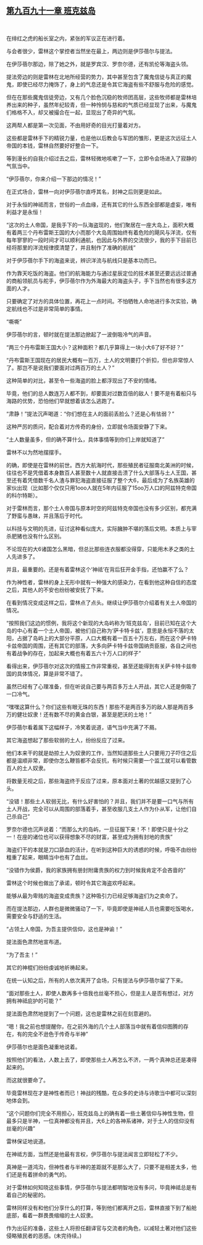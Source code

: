 ## [第九百九十一章 班克兹岛](https://www.xxbiquge.com/11_11222/9040662.html)
﻿

  在绯红之虎的船长室之内，紧张的军议正在进行着。

  与会者很少，雷林这个掌控者当然坐在最上，两边则是伊莎蓓尔与提法。

  在伊莎蓓尔那边，除了她之外，就是罗宾汉、罗奈尔德，还有凯伦等海盗头领。

  提法旁边的则是雷林在北地所经营的势力，其中甚至包含了魔鬼信徒与真正的魔鬼，即使已经尽力掩饰了，身上的气息还是令其它海盗有些不舒服与危险的感觉。

  但在在那些魔鬼信徒旁边，又有几个脸色沉稳的牧师团高层，这些牧师都是雷林培养出来的种子，虽然年纪较青，但一种怜悯与慈和的气质已经显现了出来，与魔鬼们格格不入，却又被撮合在一起，显现出了奇异的气氛。

  这两帮人都是第一次见面，不由用好奇的目光打量着对方。

  这些都是雷林手下的精锐力量，也是他以后教会与军团的雏形，更是这次远征土人帝国的本钱，雷林自然要好好整合一下。

  等到漫长的自我介绍过去之后，雷林轻微地咳嗽了一下，立即令会场进入了寂静的气氛当中。

  “伊莎蓓尔，你来介绍一下那边的情况！”

  在正式场合，雷林一向对伊莎蓓尔直呼其名，封神之后则更是如此。

  对于永恒的神祗而言，世俗的一点血缘，还有其它的什么东西全部都是虚妄，唯有利益才是永恒！

  “这次的土人帝国，是我手下的一队海盗现的，他们聚居在一座大岛上，面积大概有着两三个丹布雷斯王国的大小而那个大岛周围始终有着危险的飓风与洋流，仅有每年寥寥的一段时间才可以顺利通航，也因此与外界的交流很少，我的手下目前已经将那里的洋流规律摸清楚了，并且制作了准确的航线”

  对于伊莎蓓尔手下的海盗来说，辨识洋流与航线只是基本功而已。

  作为靠天吃饭的海盗。他们的航海能力与通过星辰定位的技术甚至还要远远过普通的商船领航员与舵手，伊莎蓓尔作为外海最大的海盗头子，手下当然也有很多这方面的人才。

  只要确定了对方的具体位置，再花上一点时间。不怕牺牲人命地进行多次实验，确定航线也不过是非常简单的事情。

  “嘶嘶”

  伊莎蓓尔的言，顿时就在提法那边掀起了一波倒吸冷气的声音。

  “两三个丹布雷斯王国大小？这种面积？都几乎算得上一块小大6了好不好？”

  “丹布雷斯王国现在的居民大概有一百万，土人的文明要打个折扣，但也非常惊人了。那岂不是说我们要面对过两百万的土人？”

  这种简单的对比，甚至令一些海盗的脸上都浮现出了不安的情绪。

  毕竟，他们的总人数连万人都不到，却要面对过数百倍的敌人！要不是有着船只与海路的优势，恐怕他们早就想着该怎么逃跑了。

  “肃静！”提法沉声喝道：“你们想在主人的面前丢脸么？还是心有怯弱？”

  这种严厉的质问，配合着对方传奇的身份，立即就令场面安静了下来。

  “土人数量虽多，但的确不算什么，具体事情等到你们上岸就知道了”

  雷林不以为然地摆摆手。

  的确，即使是在雷林的前世。西方大航海时代，那些殖民者征服南北美洲的时候，往往也不是凭借着本身数百人甚至数十人就直接击溃了什么大部落与土人王国，甚至还有着凭借数千名人渣与罪犯海盗直接征服了整个大6，最后成为了名族英雄的家伙出现（比如那个仅仅只用1ooo人就在5年内征服了15oo万人口的阿兹特克帝国的科尔特斯）。

  对于雷林而言，那个土人帝国与原本时空的阿兹特克帝国也没有多少区别，都充满了野蛮与愚昧，并且落后于时代。

  以科技与文明的先进，征讨这种看似庞大，实际臃肿不堪的落后文明。本质上与宰杀肥猪也没有什么区别。

  不论现在的大6诸国怎么黑暗，但总比那些连衣服都没得穿，只能用木矛之类的土人先进多了。

  并且，最重要的。还是有着雷林这个‘神祗’在背后狂开金手指，还怕赢不了么？

  作为神性者，雷林的身上无形中就有一种强大的感染力，在看到他这种自信的态度之后，其他人的不安也纷纷被安抚了下来。

  在看到情况变成这样之后，雷林点了点头。继续让伊莎蓓尔介绍着有关土人帝国的情况。

  “按照我们这边的惯例，我将这个新现的大岛屿称为‘班克兹岛’，目前已知在这个大岛的中心有着一个土人帝国，被他们自己称为‘萨卡特卡兹’，意思是永恒不落的太阳，占据了岛屿上的大部分平原，人口大概有着一百五十万左右，而在这个萨卡特卡兹帝国的周围，还有其它的部落，大多向萨卡特卡兹帝国纳贡臣服，各自之间也有着战争的存在，加起来大概也有着五六十万人口的样子”

  看得出来，伊莎蓓尔对这次的情报工作非常重视，甚至还能得到有关萨卡特卡兹帝国的具体情况，算是非常不错了。

  虽然已经有了心理准备，但在听说自己要与两百多万土人开战，其它人还是倒吸了一口冷气。

  “嘿嘿这算什么？你们这些有眼无珠的东西！那些不是两百多万的敌人那是两百多万的健壮奴隶！还有数不尽的黄金白银，甚至是肥沃的土地！”

  伊莎蓓尔看着属下这幅样子，冷笑着说道，语气当中充满了不屑。

  其它海盗想起了那些软弱的土人，纷纷反应了过来。

  他们本来干的就是劫掠土人为奴隶的工作，当然知道那些土人只要用刀子吓住之后都是温顺非常，即使你怎么鞭笞都不会反抗，有时候只需要一个监工就可以看管数百人的土人奴隶。

  将数量无视之后，那些海盗终于反应了过来，原本面对土著的优越感又提到了心头。

  “没错！那些土人软弱无比，有什么好害怕的？并且，我们并不是要一口气与所有土人开战，完全可以从周围的部落着手，甚至收服几支土人作为仆从军，让他们自己杀自己”

  罗奈尔德也沉声说着：“而那么大的岛屿，一旦征服下来！不！即使只是十分之一！在座的诸位也可以获得想象不尽的财富，甚至成为拥有封地的贵族”

  海盗们干的本就是刀口舔血的活计，在听到这种巨大的诱惑的时候，呼吸不由纷纷粗重了起来，眼睛当中也有了血丝。

  “没错作为侯爵，我的家族拥有册封附庸贵族的权力到时候我肯定不会吝啬的”

  雷林这个时候也做出了承诺，顿时令其它海盗欢呼起来。

  能够从最为卑贱的海盗变成贵族？这种吸引力已经足够海盗们为之卖命了。

  而在提法那边，人群也是微微骚动了一下，毕竟即使是神祗人员也需要吃饭喝水，需要安全与舒适的生活。

  “占领土人帝国，为吾主提供信仰，这也是神谕！”

  提法面色肃然地宣布道。

  “为了吾主！”

  其它的神棍们纷纷虔诚地祈祷起来。

  在统一认知之后，所有的人依次离开了会场，只有提法与伊莎蓓尔留了下来。

  “面对那些土人，即使人数再多十倍我也丝毫不担心，但是主人是否有想过，对方拥有神祗庇护的可能？”

  提法面色肃然地提到了一个问题，这也是雷林之前在刻意避的。

  “嗯！我之前也想提醒你，在之前外海的几个土人部落当中就有着信仰图腾的存在，有的完全不逊色于传奇与半神”

  伊莎蓓尔也是面色凝重地说着。

  按照他们的看法，人数上去了，即使那些土人再怎么不济，一两个真神总还是凑得起来的。

  而这就很要命了。

  毕竟雷林现在才是神性者而已！神战的残酷，在众多的史诗与诗歌当中都可以深刻地体会到。

  “这个问题你们完全不用担心，班克兹岛上的确有着一些土著信仰与神性生物，但最多只是半神，一位真神都没有并且，大6上的各神系诸神，对于土人的信仰没有丝毫的兴趣”

  雷林保证地说道。

  在神祗方面，当然还是他最有言权，伊莎蓓尔与提法闻言立即轻松了不少。

  真神是一道鸿沟，但神性者与半神的差距就不是那么大了，只要不是相差太多，他们还是有着拼命的勇气的。

  对于雷林如何知晓这些事情，伊莎蓓尔与提法都明智地没有多问，毕竟神祗总是有着自己的秘密的。

  雷林同样没有和他们分享什么的打算，等到他们都离开之后，雷林直接下到了船舱底部，看着一群畏畏缩缩的土人奴隶。

  作为出征的准备，这些土人将担任翻译官与交流者的角色，以减轻土著对他们这些侵略殖民者的恶感。(未完待续。)
